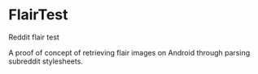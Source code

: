 # FlairTest
Reddit flair test

A proof of concept of retrieving flair images on Android through parsing subreddit stylesheets.
